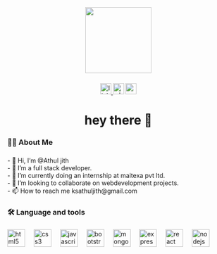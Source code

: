 <div align="center">
  <img height="150" src="https://media.giphy.com/media/si4P9VBMEIhq40i6tT/giphy.gif"  />
</div>

###

<div align="center">
  <a href="www.linkedin.com/in/ find-athuljith" target="_blank">
    <img src="https://img.shields.io/static/v1?message=LinkedIn&logo=linkedin&label=&color=0077B5&logoColor=white&labelColor=&style=for-the-badge" height="25" alt="linkedin logo"  />
  </a>
  <img src="https://img.shields.io/static/v1?message=Whatsapp&logo=whatsapp&label=+91 7025952017&color=25D366&logoColor=white&labelColor=&style=for-the-badge" height="25" alt="whatsapp logo"  />
  <img src="https://img.shields.io/static/v1?message=Gmail&logo=gmail&label=ksathuljith@gmail.com&color=D14836&logoColor=white&labelColor=&style=for-the-badge" height="25" alt="gmail logo"  />
</div>

###

<h1 align="center">hey there 👋</h1>

###

<h3 align="left">👩‍💻  About Me</h3>

###

<p align="left">- 👋 Hi, I’m @Athul jith<br>- 👀 I’m a full stack developer.<br>- 🌱 I’m currently doing an internship at maitexa pvt ltd.<br>- 💞️ I’m looking to collaborate on webdevelopment projects.<br>- 📫 How to reach me ksathuljith@gmail.com</p>

###

<h3 align="left">🛠 Language and tools</h3>

###

<div align="left">
  <img src="https://cdn.jsdelivr.net/gh/devicons/devicon/icons/html5/html5-original.svg" height="40" alt="html5 logo"  />
  <img width="12" />
  <img src="https://cdn.jsdelivr.net/gh/devicons/devicon/icons/css3/css3-original.svg" height="40" alt="css3 logo"  />
  <img width="12" />
  <img src="https://cdn.jsdelivr.net/gh/devicons/devicon/icons/javascript/javascript-original.svg" height="40" alt="javascript logo"  />
  <img width="12" />
  <img src="https://cdn.jsdelivr.net/gh/devicons/devicon/icons/bootstrap/bootstrap-original.svg" height="40" alt="bootstrap logo"  />
  <img width="12" />
  <img src="https://cdn.jsdelivr.net/gh/devicons/devicon/icons/mongodb/mongodb-original.svg" height="40" alt="mongodb logo"  />
  <img width="12" />
  <img src="https://cdn.jsdelivr.net/gh/devicons/devicon/icons/express/express-original.svg" height="40" alt="express logo"  />
  <img width="12" />
  <img src="https://cdn.jsdelivr.net/gh/devicons/devicon/icons/react/react-original.svg" height="40" alt="react logo"  />
  <img width="12" />
  <img src="https://cdn.jsdelivr.net/gh/devicons/devicon/icons/nodejs/nodejs-original.svg" height="40" alt="nodejs logo"  />
</div>

###

<!---
Athuljithpalakkal/Athuljithpalakkal is a ✨ special ✨ repository because its `README.md` (this file) appears on your GitHub profile.
You can click the Preview link to take a look at your changes.
--->
